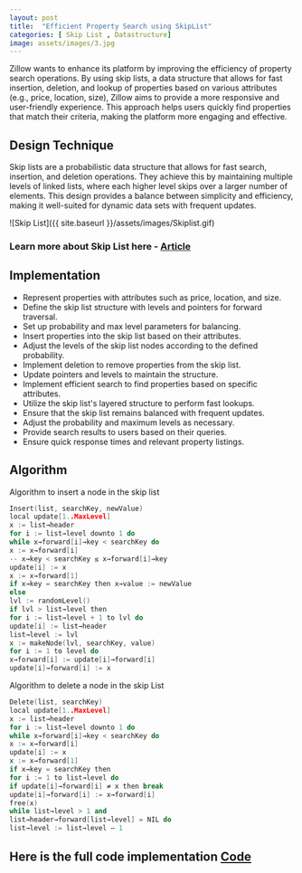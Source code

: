 ```yaml
---
layout: post
title:  "Efficient Property Search using SkipList"
categories: [ Skip List , Datastructure]
image: assets/images/3.jpg
---
```

Zillow wants to enhance its platform by improving the efficiency of property search operations. By using skip lists, a data structure that allows for fast insertion, deletion, and lookup of properties based on various attributes (e.g., price, location, size), Zillow aims to provide a more responsive and user-friendly experience. This approach helps users quickly find properties that match their criteria, making the platform more engaging and effective.

## Design Technique
Skip lists are a probabilistic data structure that allows for fast search, insertion, and deletion operations. They achieve this by maintaining multiple levels of linked lists, where each higher level skips over a larger number of elements. This design provides a balance between simplicity and efficiency, making it well-suited for dynamic data sets with frequent updates.

![Skip List]({{ site.baseurl }}/assets/images/Skiplist.gif)

### Learn more about Skip List here - [Article](https://medium.com/@danielorihuelarodriguez/skip-list-in-rust-explained-eb506693e4fd#:~:text=A%20Skip%20List%20is%20a%20probabilistic%20data%20structure%20that%20serves,than%20%E2%80%9Cn%E2%80%9D%20linked%20lists.)

## Implementation

   - Represent properties with attributes such as price, location, and size.
   - Define the skip list structure with levels and pointers for forward traversal.
   - Set up probability and max level parameters for balancing.
   - Insert properties into the skip list based on their attributes.
   - Adjust the levels of the skip list nodes according to the defined probability.
   - Implement deletion to remove properties from the skip list.
   - Update pointers and levels to maintain the structure.
   - Implement efficient search to find properties based on specific attributes.
   - Utilize the skip list's layered structure to perform fast lookups.
   - Ensure that the skip list remains balanced with frequent updates.
   - Adjust the probability and maximum levels as necessary.
   - Provide search results to users based on their queries.
   - Ensure quick response times and relevant property listings.

## Algorithm
Algorithm to insert a node in the skip list
```cpp
Insert(list, searchKey, newValue)
local update[1..MaxLevel]
x := list→header
for i := list→level downto 1 do
while x→forward[i]→key < searchKey do
x := x→forward[i]
-- x→key < searchKey ≤ x→forward[i]→key
update[i] := x
x := x→forward[1]
if x→key = searchKey then x→value := newValue
else
lvl := randomLevel()
if lvl > list→level then
for i := list→level + 1 to lvl do
update[i] := list→header
list→level := lvl
x := makeNode(lvl, searchKey, value)
for i := 1 to level do
x→forward[i] := update[i]→forward[i]
update[i]→forward[i] := x
```
Algorithm to delete a node in the skip List 
```cpp
Delete(list, searchKey)
local update[1..MaxLevel]
x := list→header
for i := list→level downto 1 do
while x→forward[i]→key < searchKey do
x := x→forward[i]
update[i] := x
x := x→forward[1]
if x→key = searchKey then
for i := 1 to list→level do
if update[i]→forward[i] ≠ x then break
update[i]→forward[i] := x→forward[i]
free(x)
while list→level > 1 and
list→header→forward[list→level] = NIL do
list→level := list→level – 1
```
## Here is the full code implementation [Code](https://gist.github.com/hjy0102/d83518e77b0d01864b8a427b78053bed)
